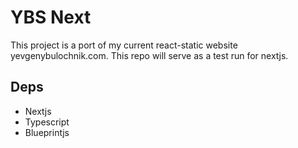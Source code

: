 # YBS Next

This project is a port of my current react-static website yevgenybulochnik.com. This repo will serve as a test run for nextjs.

## Deps
- Nextjs
- Typescript
- Blueprintjs
